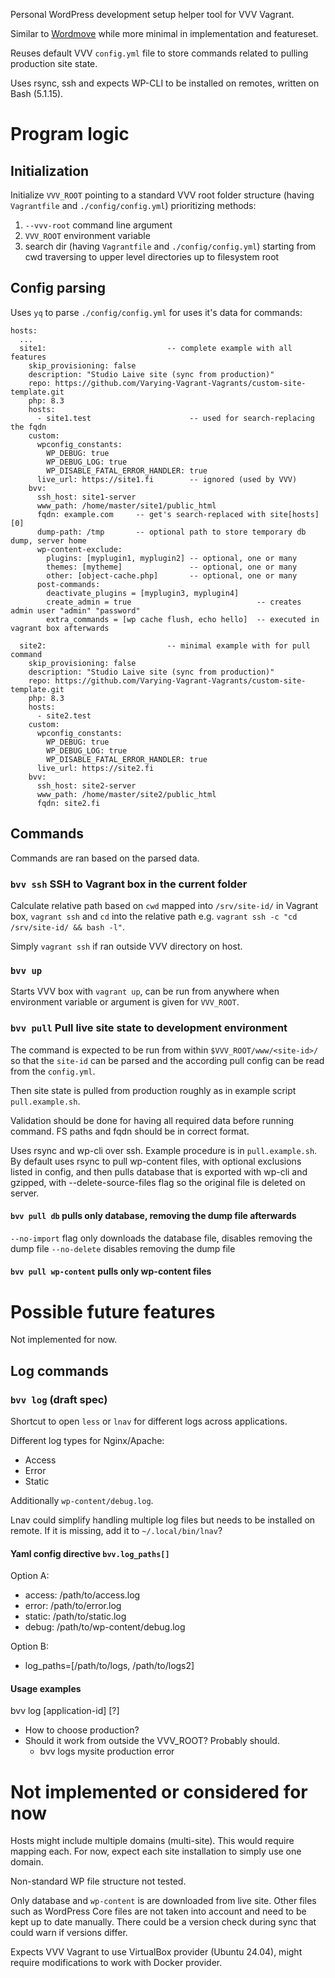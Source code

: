 Personal WordPress development setup helper tool for VVV Vagrant.

Similar to [Wordmove](https://github.com/welaika/wordmove/) while more minimal in implementation and featureset.

Reuses default VVV `config.yml` file to store commands related to pulling production site state.

Uses rsync, ssh and expects WP-CLI to be installed on remotes, written on Bash (5.1.15).

# Program logic
## Initialization

Initialize `VVV_ROOT` pointing to a standard VVV root folder structure (having `Vagrantfile` and `./config/config.yml`) prioritizing methods:
1) `--vvv-root` command line argument
2) `VVV_ROOT` environment variable
3) search dir (having `Vagrantfile` and `./config/config.yml`) starting from cwd traversing to upper level directories up to filesystem root

## Config parsing
Uses `yq` to parse `./config/config.yml` for uses it's data for commands:

```
hosts:
  ...
  site1:                           -- complete example with all features
    skip_provisioning: false
    description: "Studio Laive site (sync from production)"
    repo: https://github.com/Varying-Vagrant-Vagrants/custom-site-template.git
    php: 8.3
    hosts:
      - site1.test                      -- used for search-replacing the fqdn
    custom:
      wpconfig_constants:
        WP_DEBUG: true
        WP_DEBUG_LOG: true
        WP_DISABLE_FATAL_ERROR_HANDLER: true
      live_url: https://site1.fi        -- ignored (used by VVV)
    bvv:
      ssh_host: site1-server
      www_path: /home/master/site1/public_html
      fqdn: example.com     -- get's search-replaced with site[hosts][0]
	  dump-path: /tmp       -- optional path to store temporary db dump, server home
	  wp-content-exclude:
	    plugins: [myplugin1, myplugin2] -- optional, one or many
		themes: [mytheme]               -- optional, one or many
		other: [object-cache.php]       -- optional, one or many
	  post-commands:
	    deactivate_plugins = [myplugin3, myplugin4]
	    create_admin = true                            -- creates admin user "admin" "password"
	    extra_commands = [wp cache flush, echo hello]  -- executed in vagrant box afterwards

  site2:                           -- minimal example with for pull command
    skip_provisioning: false
    description: "Studio Laive site (sync from production)"
    repo: https://github.com/Varying-Vagrant-Vagrants/custom-site-template.git
    php: 8.3
    hosts:
      - site2.test
    custom:
      wpconfig_constants:
        WP_DEBUG: true
        WP_DEBUG_LOG: true
        WP_DISABLE_FATAL_ERROR_HANDLER: true
      live_url: https://site2.fi
    bvv:
      ssh_host: site2-server
      www_path: /home/master/site2/public_html
      fqdn: site2.fi

```

## Commands

Commands are ran based on the parsed data.

### `bvv ssh` SSH to Vagrant box in the current folder
Calculate relative path based on `cwd` mapped into `/srv/site-id/` in Vagrant box, `vagrant ssh` and `cd` into the relative path e.g. `vagrant ssh -c "cd /srv/site-id/ && bash -l"`.

Simply `vagrant ssh` if ran outside VVV directory on host.

### `bvv up`
Starts VVV box with `vagrant up`, can be run from anywhere when environment variable or argument is given for `VVV_ROOT`.

### `bvv pull` Pull live site state to development environment

The command is expected to be run from within `$VVV_ROOT/www/<site-id>/` so that the `site-id` can be parsed and the according pull config can be read from the `config.yml`.

Then site state is pulled from production roughly as in example script `pull.example.sh`.

Validation should be done for having all required data before running command. FS paths and fqdn should be in correct format.

Uses rsync and wp-cli over ssh. Example procedure is in `pull.example.sh`. By default uses rsync to pull wp-content files, with optional exclusions listed in config, and then pulls database that is exported with wp-cli and gzipped, with --delete-source-files flag so the original file is deleted on server.

#### `bvv pull db` pulls only database, removing the dump file afterwards

`--no-import` flag only downloads the database file, disables removing the dump file
`--no-delete` disables removing the dump file

#### `bvv pull wp-content` pulls only wp-content files

# Possible future features
Not implemented for now.

## Log commands
### `bvv log` (draft spec)
Shortcut to open `less` or `lnav` for different logs across applications.

Different log types for Nginx/Apache:
- Access
- Error
- Static

Additionally `wp-content/debug.log`.

Lnav could simplify handling multiple log files but needs to be installed on remote. If it is missing, add it to `~/.local/bin/lnav`?

#### Yaml config directive `bvv.log_paths[]`

Option A:
- access: /path/to/access.log
- error: /path/to/error.log
- static: /path/to/static.log
- debug: /path/to/wp-content/debug.log

Option B:
- log_paths=[/path/to/logs, /path/to/logs2]

#### Usage examples

bvv log [application-id] [?]
- How to choose production?
- Should it work from outside the VVV_ROOT? Probably should.
  - bvv logs mysite production error

# Not implemented or considered for now

Hosts might include multiple domains (multi-site). This would require mapping each. For now, expect each site installation to simply use one domain.

Non-standard WP file structure not tested.

Only database and `wp-content` is are downloaded from live site. Other files such as WordPress Core files are not taken into account and need to be kept up to date manually. There could be a version check during sync that could warn if versions differ.

Expects VVV Vagrant to use VirtualBox provider (Ubuntu 24.04), might require modifications to work with Docker provider.
